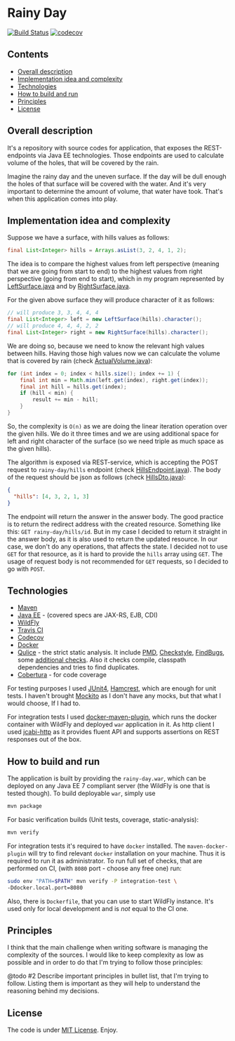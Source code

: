 # Rainy Day

[![Build Status](https://travis-ci.org/t-izbassar/rainy-day.svg?branch=master)](https://travis-ci.org/t-izbassar/rainy-day)
[![codecov](https://codecov.io/gh/t-izbassar/rainy-day/branch/master/graph/badge.svg)](https://codecov.io/gh/t-izbassar/rainy-day)

## Contents

- [Overall description](#overall-description)
- [Implementation idea and complexity](#implementation-idea-and-complexity)
- [Technologies](#technologies)
- [How to build and run](#how-to-build-and-run)
- [Principles](#principles)
- [License](#license)

## Overall description

It's a repository with source codes for application,
that exposes the REST-endpoints via Java EE
technologies. Those endpoints are used to calculate
volume of the holes, that will be covered by the
rain.

Imagine the rainy day and the uneven surface. If
the day will be dull enough the holes of that
surface will be covered with the water. And it's
very important to determine the amount of volume,
that water have took. That's when this application
comes into play.

## Implementation idea and complexity

Suppose we have a surface, with hills values as follows:
```java
final List<Integer> hills = Arrays.asList(3, 2, 4, 1, 2);
```

The idea is to compare the highest values from left perspective
(meaning that we are going from start to end) to the highest
values from right perspective (going from end to start), which
in my program represented by [LeftSurface.java](src/main/java/com/github/tizbassar/rainyday/calc/LeftSurface.java)
and by [RightSurface.java](src/main/java/com/github/tizbassar/rainyday/calc/RightSurface.java).

For the given above surface they will produce character of it
as follows:
```java
// will produce 3, 3, 4, 4, 4
final List<Integer> left = new LeftSurface(hills).character();
// will produce 4, 4, 4, 2, 2
final List<Integer> right = new RightSurface(hills).character();
```

We are doing so, because we need to know the relevant high values
between hills. Having those high values now we can calculate
the volume that is covered by rain (check [ActualVolume.java](src/main/java/com/github/tizbassar/rainyday/calc/ActualVolume.java)):

```java
for (int index = 0; index < hills.size(); index += 1) {
    final int min = Math.min(left.get(index), right.get(index));
    final int hill = hills.get(index);
    if (hill < min) {
        result += min - hill;
    }
}
```

So, the complexity is `O(n)` as we are doing the linear
iteration operation over the given hills. We do it three
times and we are using additional space for left and right
character of the surface (so we need triple as much space as
the given hills).

The algorithm is exposed via REST-service, which is accepting
the POST request to `rainy-day/hills` endpoint (check [HillsEndpoint.java](src/main/java/com/github/tizbassar/rainyday/rest/HillsEndpoint.java)). 
The body of the request should be json as follows 
(check [HillsDto.java](src/main/java/com/github/tizbassar/rainyday/rest/HillsDto.java)):
```json
{
  "hills": [4, 3, 2, 1, 3]
}
```

The endpoint will return the answer in the answer body. The
good practice is to return the redirect address with the
created resource. Something like this: `GET rainy-day/hills/id`.
But in my case I decided to return it straight in the answer
body, as it is also used to return the updated resource. In
our case, we don't do any operations, that affects the state.
I decided not to use `GET` for that resource, as it is hard
to provide the `hills` array using `GET`. The usage of request
body is not recommended for `GET` requests, so I decided to
go with `POST`.

## Technologies

* [Maven](https://maven.apache.org/)
* [Java EE](http://www.oracle.com/technetwork/java/javaee/overview/index.html) -
(covered specs are JAX-RS, EJB, CDI)
* [WildFly](http://www.wildfly.org/)
* [Travis CI](https://travis-ci.org/)
* [Codecov](https://codecov.io/)
* [Docker](https://www.docker.com/)
* [Qulice](https://www.qulice.com/) - the strict static analysis.
It include [PMD](https://pmd.github.io/),
[Checkstyle](http://checkstyle.sourceforge.net/),
[FindBugs](https://github.com/findbugsproject/findbugs),
some [additional checks](https://www.qulice.com/quality.html).
Also it checks compile, classpath dependencies and tries to
find duplicates.
* [Cobertura](http://cobertura.github.io/cobertura/) - for code
coverage

For testing purposes I used [JUnit4](https://junit.org/junit4/),
[Hamcrest](http://hamcrest.org/), which are enough for unit tests.
I haven't brought [Mockito](http://site.mockito.org/) as I don't
have any mocks, but that what I would choose, If I had to.

For integration tests I used [docker-maven-plugin](https://dmp.fabric8.io),
which runs the docker container with WildFly and deployed `war`
application in it. As http client I used [jcabi-http](https://http.jcabi.com)
as it provides fluent API and supports assertions on REST responses
out of the box.

## How to build and run

The application is built by providing the `rainy-day.war`,
which can be deployed on any Java EE 7 compliant server
(the WildFly is one that is tested though).
To build deployable `war`, simply use
```bash
mvn package
```

For basic verification builds (Unit tests, coverage, static-analysis):
```bash
mvn verify
```

For integration tests it's required to have `docker` installed.
The `maven-docker-plugin` will try to find relevant `docker`
installation on your machine. Thus it is required to run it
as administrator. To run full set of checks, that are performed
on CI, (with `8080` port - choose any free one) run:
```bash
sudo env "PATH=$PATH" mvn verify -P integration-test \ 
-Ddocker.local.port=8080
```

Also, there is `Dockerfile`, that you can use to start WildFly
instance. It's used only for local development and is _not_
equal to the CI one.

## Principles

I think that the main challenge when writing software
is managing the complexity of the sources. I would
like to keep complexity as low as possible and in
order to do that I'm trying to follow those principles:

@todo #2 Describe important principles in bullet list,
 that I'm trying to follow. Listing them is important
 as they will help to understand the reasoning behind
 my decisions.

## License

The code is under [MIT License](https://github.com/t-izbassar/rainy-day/blob/master/LICENSE).
Enjoy.
